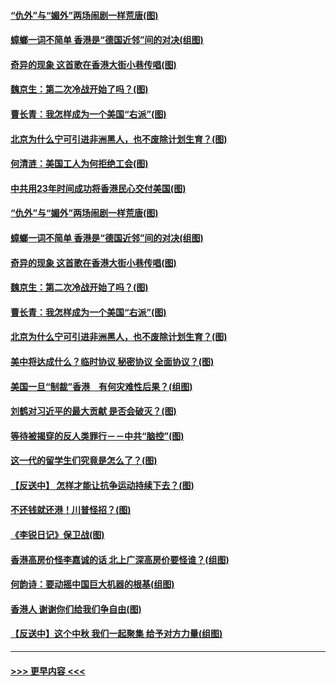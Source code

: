 #### [“仇外”与“媚外”两场闹剧一样荒唐(图)](../pages/p4/907689.md?t=09181255) 
#### [蟑螂一词不简单 香港是“德国近邻”间的对决(组图)](../pages/p4/907618.md?t=09181255) 
#### [奇异的现象 这首歌在香港大街小巷传唱(图)](../pages/p4/907583.md?t=09181255) 
#### [魏京生：第二次冷战开始了吗？(图)](../pages/p4/907581.md?t=09181255) 
#### [曹长青：我怎样成为一个美国“右派”(图)](../pages/p4/907580.md?t=09181255) 
#### [北京为什么宁可引进非洲黑人，也不废除计划生育？(图)](../pages/p4/907577.md?t=09181255) 
#### [何清涟：美国工人为何拒绝工会(图)](../pages/p4/907701.md?t=09181255) 
#### [中共用23年时间成功将香港民心交付美国(图)](../pages/p4/907698.md?t=09181255) 
#### [“仇外”与“媚外”两场闹剧一样荒唐(图)](../pages/p4/907689.md?t=09181255) 
#### [蟑螂一词不简单 香港是“德国近邻”间的对决(组图)](../pages/p4/907618.md?t=09181255) 
#### [奇异的现象 这首歌在香港大街小巷传唱(图)](../pages/p4/907583.md?t=09181255) 
#### [魏京生：第二次冷战开始了吗？(图)](../pages/p4/907581.md?t=09181255) 
#### [曹长青：我怎样成为一个美国“右派”(图)](../pages/p4/907580.md?t=09181255) 
#### [北京为什么宁可引进非洲黑人，也不废除计划生育？(图)](../pages/p4/907577.md?t=09181255) 
#### [美中将达成什么？临时协议 秘密协议 全面协议？(图)](../pages/p4/907576.md?t=09181255) 
#### [美国一旦“制裁”香港　有何灾难性后果？(组图)](../pages/p4/907575.md?t=09181255) 
#### [刘鹤对习近平的最大贡献 是否会破灭？(图)](../pages/p4/907509.md?t=09181255) 
#### [等待被揭穿的反人类罪行－－中共“脑控”(图)](../pages/p4/907167.md?t=09181255) 
#### [这一代的留学生们究竟是怎么了？(图)](../pages/p4/907473.md?t=09181255) 
#### [【反送中】 怎样才能让抗争运动持续下去？(图)](../pages/p4/907466.md?t=09181255) 
#### [不还钱就还港！川普怪招？(图)](../pages/p4/907474.md?t=09181255) 
#### [《李锐日记》保卫战(图)](../pages/p4/907465.md?t=09181255) 
#### [香港高房价怪李嘉诚的话 北上广深高房价要怪谁？(组图)](../pages/p4/907471.md?t=09181255) 
#### [何韵诗：要动摇中国巨大机器的根基(组图)](../pages/p4/907469.md?t=09181255) 
#### [香港人 谢谢你们给我们争自由(图)](../pages/p4/907402.md?t=09181255) 
#### [【反送中】这个中秋 我们一起聚集 给予对方力量(组图)](../pages/p4/907401.md?t=09181255) 

----
#### [ >>> 更早内容 <<< ](../indexes/p4-earlier.md)
